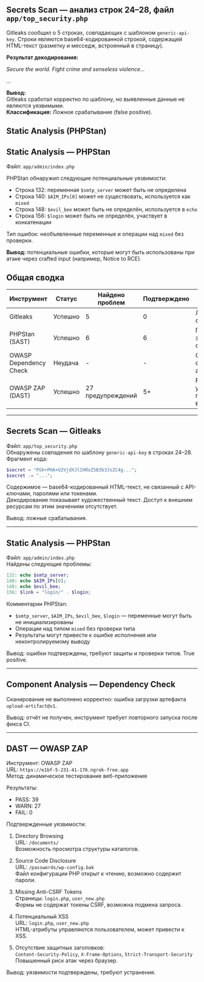 ## Secrets Scan — анализ строк 24–28, файл `app/top_security.php`

Gitleaks сообщил о 5 строках, совпадающих с шаблоном `generic-api-key`. Строки являются base64-кодированной строкой, содержащей HTML-текст (разметку и месседж, встроенный в страницу).

**Результат декодирования:** <i><p>Secure the world. Fight crime and senseless violence...</p> ... </i>

**Вывод:**  
Gitleaks сработал корректно по шаблону, но выявленные данные не являются уязвимыми.  
**Классификация:** Ложное срабатывание (false positive).

## Static Analysis (PHPStan)

## Static Analysis — PHPStan

Файл: `app/admin/index.php`

PHPStan обнаружил следующие потенциальные уязвимости:

- Строка 132: переменная `$smtp_server` может быть не определена
- Строка 140: `$AIM_IPs[0]` может не существовать, используется как `mixed`
- Строка 148: `$evil_bee` может быть не определён, используется в `echo`
- Строка 156: `$login` может быть не определён, участвует в конкатенации

Тип ошибок: необъявленные переменные и операции над `mixed` без проверки.

**Вывод:** потенциальные ошибки, которые могут быть использованы при атаке через crafted input (например, Notice to RCE).



## Общая сводка

| Инструмент               | Статус     | Найдено проблем | Подтверждено | Комментарий                                 |
|--------------------------|------------|------------------|---------------|----------------------------------------------|
| Gitleaks                 | Успешно    | 5                | 0             | Ложные срабатывания                          |
| PHPStan (SAST)           | Успешно    | 6                | 6             | Потенциально эксплуатируемые ошибки          |
| OWASP Dependency Check   | Неудача    | -                | -             | Ошибка в CI при сохранении артефакта         |
| OWASP ZAP (DAST)         | Успешно    | 27 предупреждений| 5+            | Реальные уязвимости подтверждены вручную     |

---

## Secrets Scan — Gitleaks

Файл: `app/top_security.php`  
Обнаружены совпадения по шаблону `generic-api-key` в строках 24–28.  
Фрагмент кода:

```php
$secret = "PGk+PHA+U2VjdXJlIHRoZSB3b3JsZC4g...";
$secret .= "...";
```

Содержимое — base64-кодированный HTML-текст, не связанный с API-ключами, паролями или токенами.  
Декодирование показывает художественный текст. Доступ к внешним ресурсам по этим значениям отсутствует.

Вывод: ложные срабатывания.

---

## Static Analysis — PHPStan

Файл: `app/admin/index.php`  
Найдены следующие проблемы:

```php
132: echo $smtp_server;
140: echo $AIM_IPs[0];
148: echo $evil_bee;
156: $link = "login/" . $login;
```

Комментарии PHPStan:

- `$smtp_server`, `$AIM_IPs`, `$evil_bee`, `$login` — переменные могут быть не инициализированы
- Операции над типом `mixed` без проверки типа
- Результаты могут привести к ошибке исполнения или неконтролируемому выводу

Вывод: ошибки подтверждены, требуют защиты и проверки типов. True positive.

---

## Component Analysis — Dependency Check

Сканирование не выполнено корректно: ошибка загрузки артефакта `upload-artifact@v1`.

Вывод: отчёт не получен, инструмент требует повторного запуска после фикса CI.

---

## DAST — OWASP ZAP

Инструмент: OWASP ZAP  
URL: `https://e1bf-5-231-41-176.ngrok-free.app`  
Метод: динамическое тестирование веб-приложения

Результаты:

- PASS: 39
- WARN: 27
- FAIL: 0

Подтвержденные уязвимости:

1. Directory Browsing  
   URL: `/documents/`  
   Возможность просмотра структуры каталогов.

2. Source Code Disclosure  
   URL: `/passwords/wp-config.bak`  
   Файл конфигурации PHP открыт к чтению, возможно содержит пароли.

3. Missing Anti-CSRF Tokens  
   Страницы: `login.php`, `user_new.php`  
   Формы не содержат токены CSRF, возможна подмена запроса.

4. Потенциальный XSS  
   URL: `login.php`, `user_new.php`  
   HTML-атрибуты управляются пользователем, может привести к XSS.

5. Отсутствие защитных заголовков:  
   `Content-Security-Policy`, `X-Frame-Options`, `Strict-Transport-Security`  
   Повышенный риск атак через браузер.

Вывод: уязвимости подтверждены, требуют устранения.
